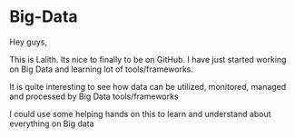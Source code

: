 # Big-Data

Hey guys,

This is Lalith. Its nice to finally to be on GitHub.
I have just started working on Big Data and learning lot of tools/frameworks.

It is quite interesting to see how data can be utilized, monitored, managed and processed by Big Data tools/frameworks

I could use some helping hands on this to learn and understand about everything on Big data
